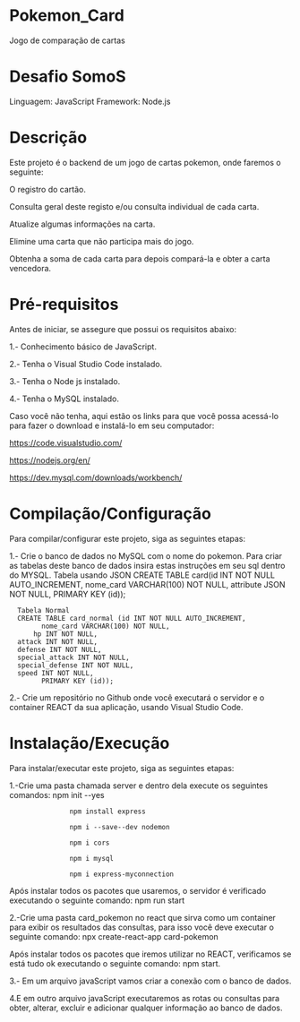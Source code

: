 # Pokemon_Card
Jogo de comparação de cartas

# Desafio SomoS
Linguagem: JavaScript
Framework: Node.js

# Descrição
Este projeto é o backend de um jogo de cartas pokemon, onde faremos o seguinte:

O registro do cartão.

Consulta geral deste registo e/ou consulta individual de cada carta.

Atualize algumas informações na carta.

Elimine uma carta que não participa mais do jogo.

Obtenha a soma de cada carta para depois compará-la e obter a carta vencedora.

# Pré-requisitos
Antes de iniciar, se assegure que possui os requisitos abaixo:

1.- Conhecimento básico de JavaScript.

2.- Tenha o Visual Studio Code instalado.

3.- Tenha o Node js instalado.

4.- Tenha o MySQL instalado.

Caso você não tenha, aqui estão os links para que você possa acessá-lo para fazer o download e instalá-lo em seu computador:

https://code.visualstudio.com/

https://nodejs.org/en/

https://dev.mysql.com/downloads/workbench/

# Compilação/Configuração
Para compilar/configurar este projeto, siga as seguintes etapas:

1.- Crie o banco de dados no MySQL com o nome do pokemon. Para criar as tabelas deste banco de dados insira estas instruções em seu sql dentro do MYSQL.
      Tabela usando JSON
      CREATE TABLE card(id INT NOT NULL AUTO_INCREMENT,
			nome_card VARCHAR(100) NOT NULL,
			attribute JSON NOT NULL,
			PRIMARY KEY (id));
      
      Tabela Normal
      CREATE TABLE card_normal (id INT NOT NULL AUTO_INCREMENT,
			nome_card VARCHAR(100) NOT NULL,
		  hp INT NOT NULL,
      attack INT NOT NULL,
      defense INT NOT NULL,
      special_attack INT NOT NULL,
      special_defense INT NOT NULL,
      speed INT NOT NULL,
			PRIMARY KEY (id));

2.- Crie um repositório no Github onde você executará o servidor e o container REACT da sua aplicação, usando Visual Studio Code.


# Instalação/Execução
Para instalar/executar este projeto, siga as seguintes etapas:

1.-Crie uma pasta chamada server e dentro dela execute os seguintes comandos:
                   npm init --yes
                   
                   npm install express
                   
                   npm i --save--dev nodemon
                   
                   npm i cors
                   
                   npm i mysql
                   
                   npm i express-myconnection
                   
Após instalar todos os pacotes que usaremos, o servidor é verificado executando o seguinte comando: npm run start 

2.-Crie uma pasta card_pokemon no react que sirva como um container para exibir os resultados das consultas, para isso você deve executar o seguinte comando:
                   npx create-react-app card-pokemon

Após instalar todos os pacotes que iremos utilizar no REACT, verificamos se está tudo ok executando o seguinte comando: npm start.

3.- Em um arquivo javaScript vamos criar a conexão com o banco de dados.

4.E em outro arquivo javaScript executaremos as rotas ou consultas para obter, alterar, excluir e adicionar qualquer informação ao banco de dados.


